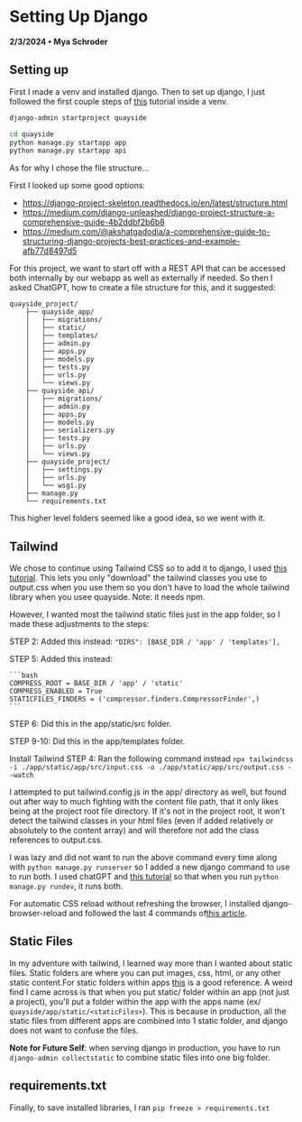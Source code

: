 # Setting Up Django
**2/3/2024 • Mya Schroder**

## Setting up
First I made a venv and installed django. Then to set up django, I just followed the first couple steps of [this](https://docs.djangoproject.com/en/5.0/intro/tutorial01/) tutorial inside a venv. 
```bash
django-admin startproject quayside

cd quayside
python manage.py startapp app
python manage.py startapp api

```

As for why I chose the file structure...

First I looked up some good options:

* https://django-project-skeleton.readthedocs.io/en/latest/structure.html
* https://medium.com/django-unleashed/django-project-structure-a-comprehensive-guide-4b2ddbf2b6b8
* https://medium.com/@akshatgadodia/a-comprehensive-guide-to-structuring-django-projects-best-practices-and-example-afb77d8497d5  

For this project, we want to start off with a REST API that can be accessed both internally by our webapp as well as externally if needed. So then I asked ChatGPT, how to create a file structure for this, and it suggested:
```
quayside_project/
    ├── quayside_app/
    │   ├── migrations/
    │   ├── static/
    │   ├── templates/
    │   ├── admin.py
    │   ├── apps.py
    │   ├── models.py
    │   ├── tests.py
    │   ├── urls.py
    │   └── views.py
    ├── quayside_api/
    │   ├── migrations/
    │   ├── admin.py
    │   ├── apps.py
    │   ├── models.py
    │   ├── serializers.py
    │   ├── tests.py
    │   ├── urls.py
    │   └── views.py
    ├── quayside_project/
    │   ├── settings.py
    │   ├── urls.py
    │   └── wsgi.py
    ├── manage.py
    └── requirements.txt
```

This higher level folders seemed like a good idea, so we went with it. 


## Tailwind
We chose to continue using Tailwind CSS so to add it to django, I used [this tutorial](https://flowbite.com/docs/getting-started/django/). This lets you only "download" the tailwind classes you use to output.css when you use them so you don't have to load the whole tailwind library when you usee quayside. Note: it needs npm.

However, I wanted most the tailwind static files just in the app folder, so I made these adjustments to the steps:

STEP 2:
    Added this instead: `"DIRS": [BASE_DIR / 'app' / 'templates'],`

STEP 5:
    Added this instead: 

    ```bash
    COMPRESS_ROOT = BASE_DIR / 'app' / 'static'
    COMPRESS_ENABLED = True
    STATICFILES_FINDERS = ('compressor.finders.CompressorFinder',)
    ```

STEP 6: 
    Did this in the app/static/src folder.

STEP 9-10:
    Did this in the app/templates folder.

Install Tailwind STEP 4:
    Ran the following command instead `npx tailwindcss -i ./app/static/app/src/input.css -o ./app/static/app/src/output.css --watch`


I attempted to put tailwind.config.js in the app/ directory as well, but found out after way to much fighting with the content file path, that it only likes being at the project root file directory. If it's not in the project root, it won't detect the tailwind classes in your html files (even if added relatively or absolutely to the content array) and will therefore not add the class references to output.css. 


I was lazy and did not want to run the above command every time along with `python manage.py runserver` so I added a new django command to use to run both. I used chatGPT and [this tutorial](https://simpleisbetterthancomplex.com/tutorial/2018/08/27/how-to-create-custom-django-management-commands.html) so that when you run `python manage.py rundev`, it runs both.


For automatic CSS reload without refreshing the browser, I installed django-browser-reload and followed the last 4 commands of[this article](https://blog.devgenius.io/django-tailwind-setup-made-easy-36043adda97c). 


## Static Files
In my adventure with tailwind, I learned way more than I wanted about static files. Static folders are where you can put images, css, html, or any other static content.For static folders within apps [this](https://docs.djangoproject.com/en/5.0/howto/static-files/) is a good reference. A weird find I came across is that when you put static/ folder within an app (not just a project), you'll put a folder within the app with the apps name (ex/ `quayside/app/static/<staticFiles>`). This is because in production, all the static files from different apps are combined into 1 static folder, and django does not want to confuse the files.

 **Note for Future Self**: when serving django in production, you have to run `django-admin collectstatic` to combine static files into one big folder.


## requirements.txt
Finally, to save installed libraries, I ran `pip freeze > requirements.txt`